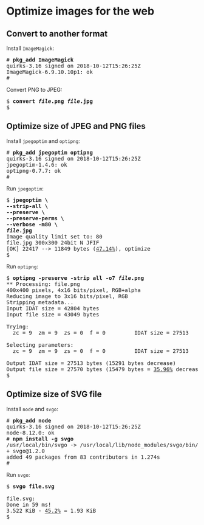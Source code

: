 # Optimize images for the web

## Convert to another format

Install `ImageMagick`:

<pre>
# <b>pkg_add ImageMagick</b>
quirks-3.16 signed on 2018-10-12T15:26:25Z
ImageMagick-6.9.10.10p1: ok
#
</pre>

Convert PNG to JPEG:

<pre>
$ <b>convert <em>file</em>.png <em>file</em>.jpg</b>
$
</pre>

## Optimize size of JPEG and PNG files

Install `jpegoptim` and `optipng`:

<pre>
# <b>pkg_add jpegoptim optipng</b>
quirks-3.16 signed on 2018-10-12T15:26:25Z
jpegoptim-1.4.6: ok
optipng-0.7.7: ok
#
</pre>

<!-- cut -->

Run `jpegoptim`:

<pre>
$ <b>jpegoptim \</b>
<i></i><b>--strip-all \</b>
<i></i><b>--preserve \</b>
<i></i><b>--preserve-perms \</b>
<i></i><b>--verbose -m80 \</b>
<i></i><b><em>file</em>.jpg</b>
Image quality limit set to: 80
file.jpg 300x300 24bit N JFIF
[OK] 22417 --> 11849 bytes (<u>47.14%</u>), optimize
$
</pre>

Run `optipng`:

<pre>
$ <b>optipng -preserve -strip all -o7 <em>file</em>.png</b>
** Processing: file.png
400x400 pixels, 4x16 bits/pixel, RGB+alpha
Reducing image to 3x16 bits/pixel, RGB
Stripping metadata...
Input IDAT size = 42804 bytes
Input file size = 43049 bytes

Trying:
  zc = 9  zm = 9  zs = 0  f = 0         IDAT size = 27513

Selecting parameters:
  zc = 9  zm = 9  zs = 0  f = 0         IDAT size = 27513

Output IDAT size = 27513 bytes (15291 bytes decrease)
Output file size = 27570 bytes (15479 bytes = <u>35.96%</u> decrease)
$
</pre>

## Optimize size of SVG file

Install `node` and `svgo`:

<pre>
# <b>pkg_add node</b>
quirks-3.16 signed on 2018-10-12T15:26:25Z
node-8.12.0: ok
# <b>npm install -g svgo</b>
/usr/local/bin/svgo -> /usr/local/lib/node_modules/svgo/bin/svgo
+ svgo@1.2.0
added 49 packages from 83 contributors in 1.274s
#
</pre>

Run `svgo`:

<pre>
$ <b>svgo <b>file</b>.svg</b>

file.svg:
Done in 59 ms!
3.522 KiB - <u>45.2%</u> = 1.93 KiB
$
</pre>
